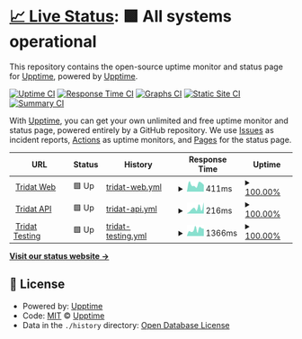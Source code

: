 # [📈 Live Status](https://serrfranco.github.io/status/): <!--live status--> **🟩 All systems operational**

This repository contains the open-source uptime monitor and status page for [Upptime](https://upptime.js.org), powered by [Upptime](https://github.com/upptime/upptime).

[![Uptime CI](https://github.com/serrfranco/upptime/workflows/Uptime%20CI/badge.svg)](https://github.com/serrfranco/upptime/actions?query=workflow%3A%22Uptime+CI%22)
[![Response Time CI](https://github.com/serrfranco/upptime/workflows/Response%20Time%20CI/badge.svg)](https://github.com/serrfranco/upptime/actions?query=workflow%3A%22Response+Time+CI%22)
[![Graphs CI](https://github.com/serrfranco/upptime/workflows/Graphs%20CI/badge.svg)](https://github.com/serrfranco/upptime/actions?query=workflow%3A%22Graphs+CI%22)
[![Static Site CI](https://github.com/serrfranco/upptime/workflows/Static%20Site%20CI/badge.svg)](https://github.com/serrfranco/upptime/actions?query=workflow%3A%22Static+Site+CI%22)
[![Summary CI](https://github.com/serrfranco/upptime/workflows/Summary%20CI/badge.svg)](https://github.com/serrfranco/upptime/actions?query=workflow%3A%22Summary+CI%22)

With [Upptime](https://upptime.js.org), you can get your own unlimited and free uptime monitor and status page, powered entirely by a GitHub repository. We use [Issues](https://github.com/upptime/upptime/issues) as incident reports, [Actions](https://github.com/serrfranco/upptime/actions) as uptime monitors, and [Pages](https://demo.upptime.js.org) for the status page.

<!--start: status pages-->
<!-- This summary is generated by Upptime (https://github.com/upptime/upptime) -->
<!-- Do not edit this manually, your changes will be overwritten -->
<!-- prettier-ignore -->
| URL | Status | History | Response Time | Uptime |
| --- | ------ | ------- | ------------- | ------ |
| <img alt="" src="https://favicons.githubusercontent.com/tridat.com.ar" height="13"> [Tridat Web](https://tridat.com.ar) | 🟩 Up | [tridat-web.yml](https://github.com/serrfranco/status/commits/HEAD/history/tridat-web.yml) | <details><summary><img alt="Response time graph" src="./graphs/tridat-web/response-time-week.png" height="20"> 411ms</summary><br><a href="https://serrfranco.github.io/status/history/tridat-web"><img alt="Response time 421" src="https://img.shields.io/endpoint?url=https%3A%2F%2Fraw.githubusercontent.com%2Fserrfranco%2Fstatus%2FHEAD%2Fapi%2Ftridat-web%2Fresponse-time.json"></a><br><a href="https://serrfranco.github.io/status/history/tridat-web"><img alt="24-hour response time 405" src="https://img.shields.io/endpoint?url=https%3A%2F%2Fraw.githubusercontent.com%2Fserrfranco%2Fstatus%2FHEAD%2Fapi%2Ftridat-web%2Fresponse-time-day.json"></a><br><a href="https://serrfranco.github.io/status/history/tridat-web"><img alt="7-day response time 411" src="https://img.shields.io/endpoint?url=https%3A%2F%2Fraw.githubusercontent.com%2Fserrfranco%2Fstatus%2FHEAD%2Fapi%2Ftridat-web%2Fresponse-time-week.json"></a><br><a href="https://serrfranco.github.io/status/history/tridat-web"><img alt="30-day response time 459" src="https://img.shields.io/endpoint?url=https%3A%2F%2Fraw.githubusercontent.com%2Fserrfranco%2Fstatus%2FHEAD%2Fapi%2Ftridat-web%2Fresponse-time-month.json"></a><br><a href="https://serrfranco.github.io/status/history/tridat-web"><img alt="1-year response time 421" src="https://img.shields.io/endpoint?url=https%3A%2F%2Fraw.githubusercontent.com%2Fserrfranco%2Fstatus%2FHEAD%2Fapi%2Ftridat-web%2Fresponse-time-year.json"></a></details> | <details><summary><a href="https://serrfranco.github.io/status/history/tridat-web">100.00%</a></summary><a href="https://serrfranco.github.io/status/history/tridat-web"><img alt="All-time uptime 99.98%" src="https://img.shields.io/endpoint?url=https%3A%2F%2Fraw.githubusercontent.com%2Fserrfranco%2Fstatus%2FHEAD%2Fapi%2Ftridat-web%2Fuptime.json"></a><br><a href="https://serrfranco.github.io/status/history/tridat-web"><img alt="24-hour uptime 100.00%" src="https://img.shields.io/endpoint?url=https%3A%2F%2Fraw.githubusercontent.com%2Fserrfranco%2Fstatus%2FHEAD%2Fapi%2Ftridat-web%2Fuptime-day.json"></a><br><a href="https://serrfranco.github.io/status/history/tridat-web"><img alt="7-day uptime 100.00%" src="https://img.shields.io/endpoint?url=https%3A%2F%2Fraw.githubusercontent.com%2Fserrfranco%2Fstatus%2FHEAD%2Fapi%2Ftridat-web%2Fuptime-week.json"></a><br><a href="https://serrfranco.github.io/status/history/tridat-web"><img alt="30-day uptime 99.96%" src="https://img.shields.io/endpoint?url=https%3A%2F%2Fraw.githubusercontent.com%2Fserrfranco%2Fstatus%2FHEAD%2Fapi%2Ftridat-web%2Fuptime-month.json"></a><br><a href="https://serrfranco.github.io/status/history/tridat-web"><img alt="1-year uptime 99.98%" src="https://img.shields.io/endpoint?url=https%3A%2F%2Fraw.githubusercontent.com%2Fserrfranco%2Fstatus%2FHEAD%2Fapi%2Ftridat-web%2Fuptime-year.json"></a></details>
| <img alt="" src="https://favicons.githubusercontent.com/tridat.ml" height="13"> [Tridat API](https://tridat.ml) | 🟩 Up | [tridat-api.yml](https://github.com/serrfranco/status/commits/HEAD/history/tridat-api.yml) | <details><summary><img alt="Response time graph" src="./graphs/tridat-api/response-time-week.png" height="20"> 216ms</summary><br><a href="https://serrfranco.github.io/status/history/tridat-api"><img alt="Response time 538" src="https://img.shields.io/endpoint?url=https%3A%2F%2Fraw.githubusercontent.com%2Fserrfranco%2Fstatus%2FHEAD%2Fapi%2Ftridat-api%2Fresponse-time.json"></a><br><a href="https://serrfranco.github.io/status/history/tridat-api"><img alt="24-hour response time 272" src="https://img.shields.io/endpoint?url=https%3A%2F%2Fraw.githubusercontent.com%2Fserrfranco%2Fstatus%2FHEAD%2Fapi%2Ftridat-api%2Fresponse-time-day.json"></a><br><a href="https://serrfranco.github.io/status/history/tridat-api"><img alt="7-day response time 216" src="https://img.shields.io/endpoint?url=https%3A%2F%2Fraw.githubusercontent.com%2Fserrfranco%2Fstatus%2FHEAD%2Fapi%2Ftridat-api%2Fresponse-time-week.json"></a><br><a href="https://serrfranco.github.io/status/history/tridat-api"><img alt="30-day response time 472" src="https://img.shields.io/endpoint?url=https%3A%2F%2Fraw.githubusercontent.com%2Fserrfranco%2Fstatus%2FHEAD%2Fapi%2Ftridat-api%2Fresponse-time-month.json"></a><br><a href="https://serrfranco.github.io/status/history/tridat-api"><img alt="1-year response time 538" src="https://img.shields.io/endpoint?url=https%3A%2F%2Fraw.githubusercontent.com%2Fserrfranco%2Fstatus%2FHEAD%2Fapi%2Ftridat-api%2Fresponse-time-year.json"></a></details> | <details><summary><a href="https://serrfranco.github.io/status/history/tridat-api">100.00%</a></summary><a href="https://serrfranco.github.io/status/history/tridat-api"><img alt="All-time uptime 97.89%" src="https://img.shields.io/endpoint?url=https%3A%2F%2Fraw.githubusercontent.com%2Fserrfranco%2Fstatus%2FHEAD%2Fapi%2Ftridat-api%2Fuptime.json"></a><br><a href="https://serrfranco.github.io/status/history/tridat-api"><img alt="24-hour uptime 100.00%" src="https://img.shields.io/endpoint?url=https%3A%2F%2Fraw.githubusercontent.com%2Fserrfranco%2Fstatus%2FHEAD%2Fapi%2Ftridat-api%2Fuptime-day.json"></a><br><a href="https://serrfranco.github.io/status/history/tridat-api"><img alt="7-day uptime 100.00%" src="https://img.shields.io/endpoint?url=https%3A%2F%2Fraw.githubusercontent.com%2Fserrfranco%2Fstatus%2FHEAD%2Fapi%2Ftridat-api%2Fuptime-week.json"></a><br><a href="https://serrfranco.github.io/status/history/tridat-api"><img alt="30-day uptime 96.51%" src="https://img.shields.io/endpoint?url=https%3A%2F%2Fraw.githubusercontent.com%2Fserrfranco%2Fstatus%2FHEAD%2Fapi%2Ftridat-api%2Fuptime-month.json"></a><br><a href="https://serrfranco.github.io/status/history/tridat-api"><img alt="1-year uptime 97.89%" src="https://img.shields.io/endpoint?url=https%3A%2F%2Fraw.githubusercontent.com%2Fserrfranco%2Fstatus%2FHEAD%2Fapi%2Ftridat-api%2Fuptime-year.json"></a></details>
| <img alt="" src="https://favicons.githubusercontent.com/tridat.cf" height="13"> [Tridat Testing](https://tridat.cf) | 🟩 Up | [tridat-testing.yml](https://github.com/serrfranco/status/commits/HEAD/history/tridat-testing.yml) | <details><summary><img alt="Response time graph" src="./graphs/tridat-testing/response-time-week.png" height="20"> 1366ms</summary><br><a href="https://serrfranco.github.io/status/history/tridat-testing"><img alt="Response time 1718" src="https://img.shields.io/endpoint?url=https%3A%2F%2Fraw.githubusercontent.com%2Fserrfranco%2Fstatus%2FHEAD%2Fapi%2Ftridat-testing%2Fresponse-time.json"></a><br><a href="https://serrfranco.github.io/status/history/tridat-testing"><img alt="24-hour response time 902" src="https://img.shields.io/endpoint?url=https%3A%2F%2Fraw.githubusercontent.com%2Fserrfranco%2Fstatus%2FHEAD%2Fapi%2Ftridat-testing%2Fresponse-time-day.json"></a><br><a href="https://serrfranco.github.io/status/history/tridat-testing"><img alt="7-day response time 1366" src="https://img.shields.io/endpoint?url=https%3A%2F%2Fraw.githubusercontent.com%2Fserrfranco%2Fstatus%2FHEAD%2Fapi%2Ftridat-testing%2Fresponse-time-week.json"></a><br><a href="https://serrfranco.github.io/status/history/tridat-testing"><img alt="30-day response time 1655" src="https://img.shields.io/endpoint?url=https%3A%2F%2Fraw.githubusercontent.com%2Fserrfranco%2Fstatus%2FHEAD%2Fapi%2Ftridat-testing%2Fresponse-time-month.json"></a><br><a href="https://serrfranco.github.io/status/history/tridat-testing"><img alt="1-year response time 1718" src="https://img.shields.io/endpoint?url=https%3A%2F%2Fraw.githubusercontent.com%2Fserrfranco%2Fstatus%2FHEAD%2Fapi%2Ftridat-testing%2Fresponse-time-year.json"></a></details> | <details><summary><a href="https://serrfranco.github.io/status/history/tridat-testing">100.00%</a></summary><a href="https://serrfranco.github.io/status/history/tridat-testing"><img alt="All-time uptime 82.92%" src="https://img.shields.io/endpoint?url=https%3A%2F%2Fraw.githubusercontent.com%2Fserrfranco%2Fstatus%2FHEAD%2Fapi%2Ftridat-testing%2Fuptime.json"></a><br><a href="https://serrfranco.github.io/status/history/tridat-testing"><img alt="24-hour uptime 100.00%" src="https://img.shields.io/endpoint?url=https%3A%2F%2Fraw.githubusercontent.com%2Fserrfranco%2Fstatus%2FHEAD%2Fapi%2Ftridat-testing%2Fuptime-day.json"></a><br><a href="https://serrfranco.github.io/status/history/tridat-testing"><img alt="7-day uptime 100.00%" src="https://img.shields.io/endpoint?url=https%3A%2F%2Fraw.githubusercontent.com%2Fserrfranco%2Fstatus%2FHEAD%2Fapi%2Ftridat-testing%2Fuptime-week.json"></a><br><a href="https://serrfranco.github.io/status/history/tridat-testing"><img alt="30-day uptime 75.62%" src="https://img.shields.io/endpoint?url=https%3A%2F%2Fraw.githubusercontent.com%2Fserrfranco%2Fstatus%2FHEAD%2Fapi%2Ftridat-testing%2Fuptime-month.json"></a><br><a href="https://serrfranco.github.io/status/history/tridat-testing"><img alt="1-year uptime 82.92%" src="https://img.shields.io/endpoint?url=https%3A%2F%2Fraw.githubusercontent.com%2Fserrfranco%2Fstatus%2FHEAD%2Fapi%2Ftridat-testing%2Fuptime-year.json"></a></details>

<!--end: status pages-->

[**Visit our status website →**](https://serrfranco.github.io/status/)

## 📄 License

- Powered by: [Upptime](https://github.com/upptime/upptime)
- Code: [MIT](./LICENSE) © [Upptime](https://upptime.js.org)
- Data in the `./history` directory: [Open Database License](https://opendatacommons.org/licenses/odbl/1-0/)
